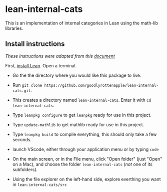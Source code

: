 # lean-internal-cats

This is an implementation of internal categories in Lean using the math-lib libraries.


## Install instructions 
*These instructions were adapted from this [document](https://github.com/leanprover-community/mathlib/blob/master/docs/install/project.md)*

First, [install Lean](https://github.com/leanprover-community/mathlib/blob/master/README.md). Open a terminal.

* Go the the directory where you would like this package to live.

* Run `git clone https://github.com/goodlyrottenapple/lean-internal-cats.git`.

* This creates a directory named `lean-internal-cats`. Enter it
  with `cd lean-internal-cats`.

* Type `leanpkg configure` to get `leanpkg` ready for use in this project.

* Type `update-mathlib` to get mathlib ready for use in this project.

* Type `leanpkg build` to compile everything, this should only take a few seconds.

* launch VScode, either through your application menu or by typing
  `code`

* On the main screen, or in the File menu, click "Open folder" (just "Open" on a Mac), and
  choose the folder `lean-internal-cats` (*not* one of its subfolders).

* Using the file explorer on the left-hand side, explore everthing you want in
  `lean-internal-cats/src`

